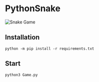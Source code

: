 # PythonSnake

![Snake Game](snake.png)

## Installation

```
python -m pip install -r requirements.txt
```

## Start

```
python3 Game.py
```
